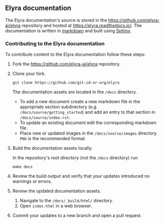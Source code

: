 <!--
{% comment %}
Copyright 2018-2020 Elyra Authors

Licensed under the Apache License, Version 2.0 (the "License");
you may not use this file except in compliance with the License.
You may obtain a copy of the License at

http://www.apache.org/licenses/LICENSE-2.0

Unless required by applicable law or agreed to in writing, software
distributed under the License is distributed on an "AS IS" BASIS,
WITHOUT WARRANTIES OR CONDITIONS OF ANY KIND, either express or implied.
See the License for the specific language governing permissions and
limitations under the License.
{% endcomment %}
-->

## Elyra documentation

The Elyra documentation's source is stored in the https://github.com/elyra-ai/elyra repository and hosted at https://elyra.readthedocs.io/. The documentation is written in [markdown](https://www.sphinx-doc.org/en/master/usage/markdown.html) and built using [Sphinx](https://www.sphinx-doc.org/en/master/).


### Contributing to the Elyra documentation

To contribute content to the Elyra documentation follow these steps:

1. Fork the https://github.com/elyra-ai/elyra repository.

1. Clone your fork.

   ```
   git clone https://github.com/git-id-or-org/elyra
   ```

   The documentation assets are located in the `/docs` directory.

   - To add a new document create a new markdown file in the appropriate section subdirectory (e.g. `/docs/source/getting_started`) and add an entry to that section in `/docs/source/index.rst`.
   - To update an existing document edit the corresponding markdown file.
   - Place new or updated images in the `/docs/source/images` directory. `PNG` is the recommended format.

1. Build the documentation assets locally.

   In the repository's _root directory_ (not the `/docs` directory) run

   ```
   make docs
   ```

1. Review the build output and verify that your updates introduced no warnings or errors. 

1. Review the updated documentation assets.
    1. Navigate to the `/docs/_build/html/` directory.
    1. Open `index.html` in a web browser.

1. Commit your updates to a new branch and open a pull request.
